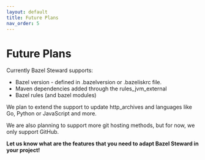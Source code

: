 ```yaml
---
layout: default
title: Future Plans
nav_order: 5
---
```


# Future Plans

Currently Bazel Steward supports:
* Bazel version - defined in .bazelversion or .bazeliskrc file.
* Maven dependencies added through the rules_jvm_external
* Bazel rules (and bazel modules)

We plan to extend the support to update http_archives and languages like Go, Python or JavaScript and more.

We are also planning to support more git hosting methods, but for now, we only support GitHub.

**Let us know what are the features that you need to adapt Bazel Steward in your project!**